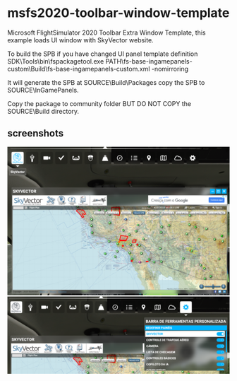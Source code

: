 # msfs2020-toolbar-window-template
Microsoft FlightSimulator 2020 Toolbar Extra Window Template, this example loads UI window with SkyVector website.


To build the SPB if you have changed UI panel template definition
SDK\Tools\bin\fspackagetool.exe PATH\fs-base-ingamepanels-custom\Build\fs-base-ingamepanels-custom.xml -nomirroring

It will generate the SPB at SOURCE\Build\Packages copy the SPB to SOURCE\InGamePanels.

Copy the package to community folder BUT DO NOT COPY the SOURCE\Build directory.

## screenshots

![example1](example.png)
![example2](example2.png)